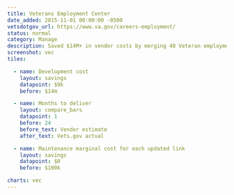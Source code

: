 ```yaml
---
title: Veterans Employment Center
date_added: 2015-11-01 00:00:00 -0500
vetsdotgov_url: https://www.va.gov/careers-employment/
status: normal
category: Manage
description: Saved $14M+ in vendor costs by merging 40 Veteran employment sites for $9K in 2 weeks
screenshot: vec
tiles:

  - name: Development cost
    layout: savings
    datapoint: $9k
    before: $14m

  - name: Months to deliver
    layout: compare_bars
    datapoint: 1
    before: 24
    before_text: Vendor estimate
    after_text: Vets.gov actual

  - name: Maintenance marginal cost for each updated link
    layout: savings
    datapoint: $0
    before: $100k

charts: vec
---
```

